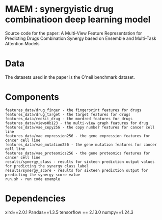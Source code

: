 #  MAEM : synergyistic drug combinatioon deep learning model 
Source code for the paper: A Multi-View Feature Representation for Predicting Drugs Combination Synergy based on Ensemble and Multi-Task Attention Models
# Data
The datasets used in the paper is the O'neil benchmark dataset.
# Components

    features_data/drug_finger - the fingerprint features for drugs 
    features_data/drug_target - the target features for drugs 
    features_data/redkit_drug - the mordred features for drugs 
    features_data/views0b123 - the multi-view graph features for drug
    features_data/vae_copy256 - the copy number features for cancer cell line 
    features_data/vae_expression256 - the gene expression features for cancer cell line 
    features_data/vae_mutation256 - the gene mutation features for cancer cell line 
    features_data/vae_proteomics256 - the gene proteomics features for cancer cell line 
    results/synergy_class - results for sixteen prediction output values for predicting the synergy class label
    results/synergy_score - results for sixteen prediction output for predicting the synergy score value
    run.sh - run code example
# Dependencies
xlrd==2.0.1 
 Pandas==1.3.5
tensorflow == 2.13.0
 numpy==1.24.3
 
